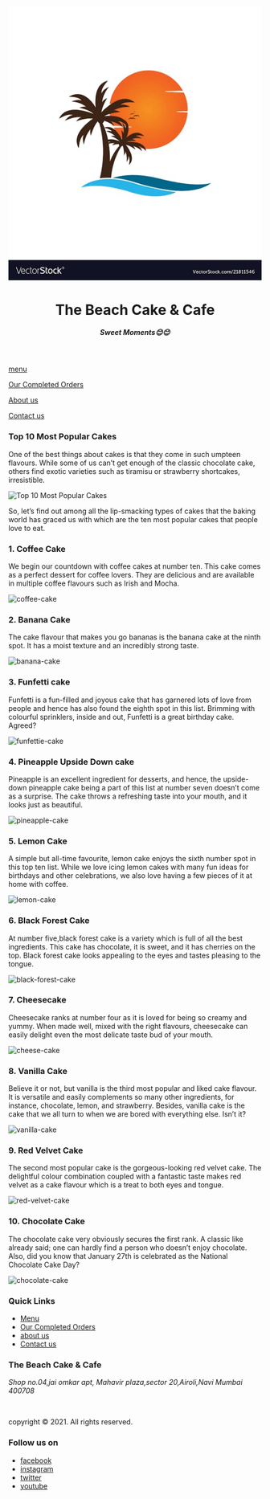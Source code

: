 <!DOCTYPE html>
<html>
    <head>
        <title>Menu_page</title>
        <link href="../css/960_12_col.css" rel="stylesheet"/>
        <link href="../css/menu.css" rel="stylesheet"/>
        <link rel="stylesheet" href="../css/menu_page.css">
    </head>
    <body>
        <div class="container_12">
            <header>
                <div class="grid_4">
                    <img src="/media/logo.png" alt="logo" class="headerimg"/>
                </div>
                <div class="grid_8">
                        <h1 id="h1name">The Beach Cake & Cafe</h1>
                        <h5 id="h2name"><i> Sweet Moments</i>&#128522;&#128522;</h5>
                </div>
                <div class="clear"></div>
            </header>
            <nav>
                <div class="grid_3 menu-item">
                    <p>
                        <a href="../html/menu.html">menu</a>
                    </p>
                </div>
                <div class="grid_3 menu-item"><p>
                    <a href="../html/CompletedOrders.html">Our Completed Orders</a>
                </p></div>
                <div class="grid_3 menu-item"><p>
                    <a href="../html/aboutus.html">About us</a>
                </p></div>
                <div class="grid_3 menu-item"><p>
                    <a href="../html/contactus.html">Contact us</a>
                </p></div>
                <div class="clear"></div>
            </nav>
           <section class="menupage">
               <div class="grid_12">
                  <h3>Top 10 Most Popular Cakes</h3> 
                  <p>One of the best things about cakes is that they come in such umpteen flavours. While some of us can’t get enough of the classic chocolate cake, others find exotic varieties such as tiramisu or strawberry shortcakes, irresistible.
                  </p>
                  <img src="../media/top.jpg" alt="Top 10 Most Popular Cakes">
                  <p>So, let’s find out among all the lip-smacking types of cakes that the baking world has graced us with which are the ten most popular cakes that people love to eat.</p>
               </div>
               <div class="clear"></div>
               <div class="grid_12">
                  <h3>1. Coffee Cake</h3> 
                  <p>We begin our countdown with coffee cakes at number ten. This cake comes as a perfect dessert for coffee lovers. They are delicious and are available in multiple coffee flavours such as Irish and Mocha.</p>
                  <img src="../media/coffee-cake.jpg" alt="coffee-cake">
               </div>
               <div class="clear"></div>
               <div class="grid_12">
                  <h3>2. Banana Cake</h3> 
                  <p>The cake flavour that makes you go bananas is the banana cake at the ninth spot. It has a moist texture and an incredibly strong taste.</p>
                  <img src="../media/banana-cake.jpg" alt="banana-cake">
               </div>
               <div class="clear"></div>
               <div class="grid_12">
                  <h3>3. Funfetti cake</h3> 
                  <p>Funfetti is a fun-filled and joyous cake that has garnered lots of love from people and hence has also found the eighth spot in this list. Brimming with colourful sprinklers, inside and out, Funfetti is a great birthday cake. Agreed?</p>
                  <img src="../media/funfettie-cake.jpg" alt="funfettie-cake">
               </div>
               <div class="clear"></div>
               <div class="grid_12">
                  <h3>4. Pineapple Upside Down cake</h3> 
                  <p>Pineapple is an excellent ingredient for desserts, and hence, the upside-down pineapple cake being a part of this list at number seven doesn’t come as a surprise. The cake throws a refreshing taste into your mouth, and it looks just as beautiful.</p>
                  <img src="../media/pineapple-cake.jpg" alt="pineapple-cake">
               </div>
               <div class="clear"></div>
               <div class="grid_12">
                  <h3>5. Lemon Cake</h3> 
                  <p>A simple but all-time favourite, lemon cake enjoys the sixth number spot in this top ten list. While we love icing lemon cakes with many fun ideas for birthdays and other celebrations, we also love having a few pieces of it at home with coffee.</p>
                  <img src="../media/lemon-cake.jpg" alt="lemon-cake">
               </div>
               <div class="clear"></div>
               <div class="grid_12">
                  <h3>6. Black Forest Cake</h3> 
                  <p>At number five,black forest cake is a variety which is full of all the best ingredients. This cake has chocolate, it is sweet, and it has cherries on the top. Black forest cake looks appealing to the eyes and tastes pleasing to the tongue.</p>
                  <img src="../media/black-forest-cake.jpg" alt="black-forest-cake">
               </div>
               <div class="clear"></div>
               <div class="grid_12">
                  <h3>7. Cheesecake</h3>
                  <p>Cheesecake ranks at number four as it is loved for being so creamy and yummy. When made well, mixed with the right flavours, cheesecake can easily delight even the most delicate taste bud of your mouth.</p>
                  <img src="../media/cheese-cake.jpg" alt="cheese-cake">
               </div>
               <div class="clear"></div>
               <div class="grid_12">
                  <h3>8. Vanilla Cake</h3>
                  <p>Believe it or not, but vanilla is the third most popular and liked cake flavour. It is versatile and easily complements so many other ingredients, for instance, chocolate, lemon, and strawberry. Besides, vanilla cake is the cake that we all turn to when we are bored with everything else. Isn’t it?</p>
                  <img src="../media/vanilla-cake.jpg" alt="vanilla-cake">
                </div>
                <div class="clear"></div>
                <div class="grid_12">
                  <h3>9. Red Velvet Cake</h3>
                  <p>The second most popular cake is the gorgeous-looking red velvet cake. The delightful colour combination coupled with a fantastic taste makes red velvet as a cake flavour which is a treat to both eyes and tongue.</p>
                  <img src="../media/red-velvet-cake.jpg" alt="red-velvet-cake">
                </div>
                <div class="clear"></div>
                <div class="grid_12">
                  <h3>10. Chocolate Cake</h3>
                  <p>The chocolate cake very obviously secures the first rank. A classic like already said; one can hardly find a person who doesn’t enjoy chocolate. Also, did you know that January 27th is celebrated as the National Chocolate Cake Day?</p>
                  <img src="../media/chocolate-cake.jpg" alt="chocolate-cake">
                </div>
                <div class="clear"></div>
            </section>
            <footer class="under">
                <div class="grid_3">
                    <h3>Quick Links</h3>
                    <ul>
                        <li><a href="../html/menu.html">Menu</a></li>
                        <li><a href="../html/CompletedOrders.html">Our Completed Orders</a></li>
                        <li><a href="../html/aboutus.html">about us</a></li>
                        <li><a href="../html/contactus.html">Contact us</a></li>
                    </ul>
                </div>
                <div class="grid_6">
                    <h3>The Beach Cake & Cafe</h3> 
                    <p><address>Shop no.04,jai omkar apt,
                        Mahavir plaza,sector 20,Airoli,Navi Mumbai 400708
                    </address></p><br>
                    <p id="under">copyright &copy; 2021. All rights reserved.</p>
                </div>
                <div class="grid_3">
                    <h3>Follow us on</h3>
                    <ul>
                        <li><a href="#">facebook</a></li>
                        <li><a href="https://instagram.com/the_beach_cake_and_cafe?igshid=18ekcs9393d68">instagram</a></li>
                        <li><a href="#">twitter</a></li>
                        <li><a href="#">youtube</a></li>
                    </ul>
                </div>
                <div class="clear"></div>
            </footer>
        </div>
    </body>
</html>
